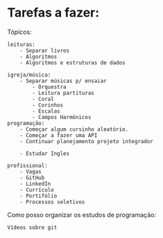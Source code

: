 # Tarefas a fazer:


Tópicos:
	
	leituras:
		- Separar livros
		- Algoritmos
		- Algoritmos e estruturas de dados

	igreja/música:
		- Separar músicas p/ ensaiar
			- Orquestra	
			- Leitura partituras	
			- Coral
			- Corinhos
			- Escalas
			- Campos Harmônicos
	programação:
		- Começar algum cursinho aleatório.
		- Começar a fazer uma API
		- Continuar planejamento projeto integrador

		- Estudar Ingles

	profissional:
		- Vagas
		- GitHub
		- LinkedIn
		- Currículo
		- Portifólio
		- Processos seletivos

Como posso organizar os estudos de programação:

	Vídeos sobre git
